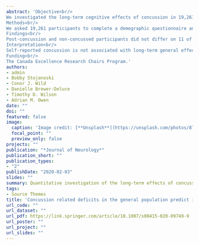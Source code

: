 ```yaml
---
abstract: 'Objective<br/>
We investigated the long-term cognitive effects of concussion in 19,261 members of the general population and a cohort of varsity American football players with a history of frequent head impacts, using tests that are known to be sensitive to small changes in performance. <br/>
Methods<br/>
We asked 19,261 participants to complete a demographic questionnaire and 12 cognitive tests measuring aspects of executive function, including inhibitory control. We compared the performance of those reporting a history of concussion (post-concussion) to those reporting no history of concussion (non-concussed) on the cognitive battery and four non-cognitive variables. We used the results of this population-level study to predict the profile of cognitive performance in varsity American football players, who completed the same cognitive tasks.<br/>
Findings<br/>
Post-concussion and non-concussed participants did not differ on 11 of the 12 cognitive tasks employed. However, on a test of inhibitory control based on the classic Stroop paradigm, post-concussion participants showed accuracy-related impairments specific to the incongruent conditions of the task. Post-concussion participants reported higher levels of anxiety, depression, and trouble concentrating. An entirely independent sample of 74 varsity American football players demonstrated the same pattern of impairment: compared to healthy controls, they scored significantly lower on the test of inhibitory control but were indistinguishable from controls on the 11 other tasks.<br/>
Interpretation<br/>
Self-reported concussion is not associated with long-term general effects on cognitive function. Nevertheless, those who report at least one concussion and those who expose themselves to long-term frequent sport-related head impacts, do have a modest, but statistically robust, deficit of inhibitory control.<br/>
Funding<br/>
The Canada Excellence Research Chairs Program.'
authors:
- admin
- Bobby Stojanoski
- Conor J. Wild
- Danielle Brewer-Deluce
- Timothy D. Wilson
- Adrian M. Owen
date: ""
doi: ""
featured: false
image:
  caption: 'Image credit: [**Unsplash**](https://unsplash.com/photos/8lUTnkZXZSA)'
  focal_point: ""
  preview_only: false
projects: ""
publication: "*Journal of Neurology*"
publication_short: ""
publication_types:
- "2"
publishDate: "2020-02-03"
slides: ""
summary: Quantitative investigation of the long-term effects of concussion on human cognition.
tags:
- Source Themes
title: 'Concussion related deficits in the general population predict impairments in varsity footballers'
url_code: ""
url_dataset: ""
url_pdf: https://link.springer.com/article/10.1007/s00415-020-09749-9
url_poster: ""
url_project: ""
url_slides: ""
---
```

